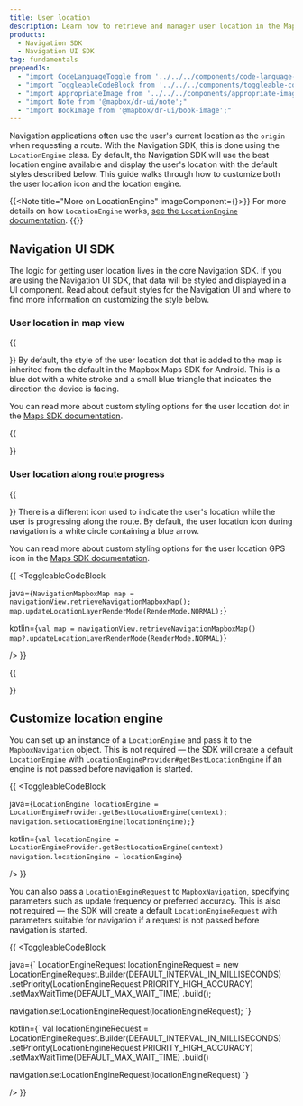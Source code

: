```yaml
---
title: User location
description: Learn how to retrieve and manager user location in the Mapbox Navigation SDK and Navigation UI SDK for Android.
products:
  - Navigation SDK
  - Navigation UI SDK
tag: fundamentals
prependJs:
  - "import CodeLanguageToggle from '../../../components/code-language-toggle';"
  - "import ToggleableCodeBlock from '../../../components/toggleable-code-block';"
  - "import AppropriateImage from '../../../components/appropriate-image'"
  - "import Note from '@mapbox/dr-ui/note';"
  - "import BookImage from '@mapbox/dr-ui/book-image';"
---
```


Navigation applications often use the user's current location as the `origin` when requesting a route. With the Navigation SDK, this is done using the `LocationEngine` class. By default, the Navigation SDK will use the best location engine available and display the user's location with the default styles described below. This guide walks through how to customize both the user location icon and the location engine.

{{<Note title="More on LocationEngine" imageComponent={<BookImage size="60" />}>}}
For more details on how `LocationEngine` works, [see the `LocationEngine` documentation](https://docs.mapbox.com/android/core/overview/#locationengine). 
{{</Note>}}

## Navigation UI SDK

The logic for getting user location lives in the core Navigation SDK. If you are using the Navigation UI SDK, that data will be styled and displayed in a UI component. Read about default styles for the Navigation UI and where to find more information on customizing the style below.

### User location in map view

{{
<div className="grid grid--gut36 my24">
  <div className="col col--8-mm col--12">
}}
By default, the style of the user location dot that is added to the map is inherited from the default in the Mapbox Maps SDK for Android. This is a blue dot with a white stroke and a small blue triangle that indicates the direction the device is facing.

You can read more about custom styling options for the user location dot in the [Maps SDK documentation](/android/maps/overview/location-component/#active-styling-options).

{{
  </div>
  <div className="col col--4-mm col--12 align-center">
    <AppropriateImage imageId="defaultUserLocation" />
  </div>
</div>
}}

### User location along route progress

{{
<div className="grid grid--gut36 my24">
  <div className="col col--8-mm col--12">
}}
There is a different icon used to indicate the user's location while the user is progressing along the route. By default, the user location icon during navigation is a white circle containing a blue arrow. 

You can read more about custom styling options for the user location GPS icon in the [Maps SDK documentation](/android/maps/overview/location-component/#rendermode).

{{
<CodeLanguageToggle id="code-user-location-along-route-progress" />
<ToggleableCodeBlock

java={`
NavigationMapboxMap map = navigationView.retrieveNavigationMapboxMap();
map.updateLocationLayerRenderMode(RenderMode.NORMAL);
`}

kotlin={`
val map = navigationView.retrieveNavigationMapboxMap()
map?.updateLocationLayerRenderMode(RenderMode.NORMAL)
`}

/>
}}

{{
  </div>
  <div className="col col--4-mm col--12 align-center">
    <AppropriateImage imageId="defaultUserGpsIcon" />
  </div>
</div>
}}


## Customize location engine

You can set up an instance of a `LocationEngine` and pass it to the `MapboxNavigation` object. This is not required &mdash; the SDK will create a default `LocationEngine` with `LocationEngineProvider#getBestLocationEngine` if an engine is not passed before navigation is started.

{{
<CodeLanguageToggle id="nav-location-engine" />
<ToggleableCodeBlock

java={`
LocationEngine locationEngine = LocationEngineProvider.getBestLocationEngine(context);
navigation.setLocationEngine(locationEngine);
`}

kotlin={`
val locationEngine = LocationEngineProvider.getBestLocationEngine(context)
navigation.locationEngine = locationEngine
`}

/>
}}

You can also pass a `LocationEngineRequest` to `MapboxNavigation`, specifying parameters such as update frequency or preferred accuracy. This is also not required &mdash; the SDK will create a default `LocationEngineRequest` with parameters suitable for navigation if a request is not passed before navigation is started.  

{{
<CodeLanguageToggle id="nav-location-request" />
<ToggleableCodeBlock

java={`
LocationEngineRequest locationEngineRequest = new LocationEngineRequest.Builder(DEFAULT_INTERVAL_IN_MILLISECONDS)
    .setPriority(LocationEngineRequest.PRIORITY_HIGH_ACCURACY)
    .setMaxWaitTime(DEFAULT_MAX_WAIT_TIME)
    .build();

navigation.setLocationEngineRequest(locationEngineRequest);
`}

kotlin={`
val locationEngineRequest = LocationEngineRequest.Builder(DEFAULT_INTERVAL_IN_MILLISECONDS)
    .setPriority(LocationEngineRequest.PRIORITY_HIGH_ACCURACY)
    .setMaxWaitTime(DEFAULT_MAX_WAIT_TIME)
    .build()

navigation.setLocationEngineRequest(locationEngineRequest)
`}

/>
}}